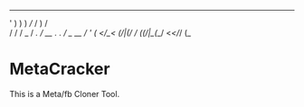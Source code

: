 
 _ _ _                __                        
' ) ) )    _/_       /  )              /        
 / / /  _  /   __.  /     __  __.  _. /_  _  __ 
/ ' (_ </_<__ (_/|_(__/  / (_(_/|_(__/ <_</_/ (_
                                                
                                                

# MetaCracker
This is a Meta/fb Cloner Tool.
